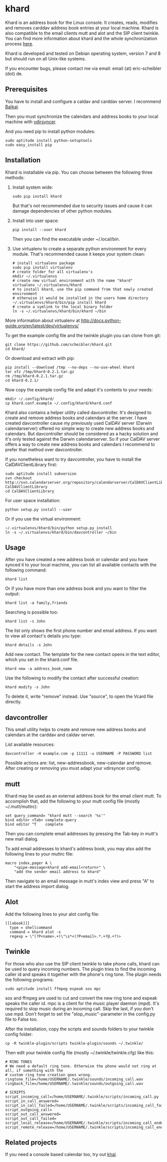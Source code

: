 khard
=====

Khard is an address book for the Linux console. It creates, reads, modifies and removes carddav
address book entries at your local machine. Khard is also compatible to the email clients mutt and
alot and the SIP client twinkle. You can find more information about khard and the whole
synchronization process
[here](http://eric-scheibler.de/en/blog/2014/10/Sync-calendars-and-address-books-between-Linux-and-Android/).

Khard is developed and tested on Debian operating system, version 7 and 8 but should run on 
all Unix-like systems.

If you encounter bugs, please contact me via email: email (at) eric-scheibler (dot) de.


Prerequisites
-------------

You have to install and configure a caldav and carddav server. I recommend
[Baïkal](http://baikal-server.com).

Then you must synchronize the calendars and address books to your local machine with
[vdirsyncer](https://github.com/untitaker/vdirsyncer).

And you need pip to install python modules:

```
sudo aptitude install python-setuptools
sudo easy_install pip
```


Installation
------------

Khard is installable via pip. You can choose between the following three methods:

1. Install system wide:

    ```
    sudo pip install khard
    ```

    But that's not recommended due to security issues and cause it can damage dependencies of other python modules.

2. Install into user space:

    ```
    pip install --user khard
    ```

    Then you can find the executable under ~/.local/bin.

3. Use virtualenv to create a separate python environment for every module. That's recommended cause
   it keeps your system clean:

    ```
    # install virtualenv package
    sudo pip install virtualenv
    # create folder for all virtualenv's
    mkdir ~/.virtualenvs
    # create new virtual environment with the name "khard"
    virtualenv ~/.virtualenvs/khard
    # to install khard, use the pip command from that newly created environment
    # otherwise it would be installed in the users home directory
    ~/.virtualenvs/khard/bin/pip install khard
    # create a symlink to the local binary folder
    ln -s ~/.virtualenvs/khard/bin/khard ~/bin
    ```

More information about virtualenv at http://docs.python-guide.org/en/latest/dev/virtualenvs/

To get the example config file and the twinkle plugin you can clone from git:

```
git clone https://github.com/scheibler/khard.git
cd khard/
```

Or download and extract with pip:

```
pip install --download /tmp --no-deps --no-use-wheel khard
tar xfz /tmp/khard-0.2.1.tar.gz
rm /tmp/khard-0.2.1.tar.gz
cd khard-0.2.1/
```

Now copy the example config file and adapt it's contents to your needs:

```
mkdir ~/.config/khard/
cp khard.conf.example ~/.config/khard/khard.conf
```

Khard also contains a helper utility called davcontroller. It's designed to create and remove
address books and calendars at the server. I have created davcontroller cause my previously used
CalDAV server (Darwin calendarserver) offered no simple way to create new address books and
calendars. But davcontroller should be considered as a hacky solution and it's only tested against
the Darwin calendarserver. So if your CalDAV server offers a way to create new address books and
calendars I recommend to prefer that method over davcontroller.

If you nonetheless want to try davcontroller, you have to install the CalDAVClientLibrary first:

```
sudo aptitude install subversion
svn checkout http://svn.calendarserver.org/repository/calendarserver/CalDAVClientLibrary/trunk CalDAVClientLibrary
cd CalDAVClientLibrary
```

For user space installation:

```
python setup.py install --user
```

Or if you use the virtual environment:

```
~/.virtualenvs/khard/bin/python setup.py install
ln -s ~/.virtualenvs/khard/bin/davcontroller ~/bin
```


Usage
-----

After you have created a new address book or calendar and you have synced it to your local machine,
you can list all available contacts with the following command:

```
khard list
```

Or if you have more than one address book and you want to filter the output:

```
khard list -a family,friends
```

Searching is possible too:

```
khard list -s John
```

The list only shows the first phone number and email address. If you want to view all contact's
details you type:

```
khard details -s John
```

Add new contact.  The template for the new contact opens in the text editor, which you set in the
khard.conf file.

```
khard new -a address_book_name
```

Use the following to modify the contact after successful creation:

```
khard modify -s John
```

To delete it, write "remove" instead. Use "source", to open the Vcard file directly.


davcontroller
-------------

This small utility helps to create and remove new address books and calendars at the carddav and
caldav server.

List available resources:

```
davcontroller -H example.com -p 11111 -u USERNAME -P PASSWORD list
```

Possible actions are: list, new-addressbook, new-calendar and remove. After creating or removing you
must adapt your vdirsyncer config.


mutt
----

Khard may be used as an external address book for the email client mutt. To accomplish that, add the
following to your mutt config file (mostly ~/.mutt/muttrc):

```
set query_command= "khard mutt --search '%s'"
bind editor <Tab> complete-query
bind editor ^T    complete
```

Then you can complete email addresses by pressing the Tab-key in mutt's new mail dialog.

To add email addresses to khard's address book, you may also add the following lines to your muttrc file:

```
macro index,pager A \
    "<pipe-message>khard add-email<return>" \
    "add the sender email address to khard"
```

Then navigate to an email message in mutt's index view and press "A" to start the address import dialog.


Alot
----

Add the following lines to your alot config file:

```
[[[abook]]]
  type = shellcommand
  command = khard alot -s
  regexp = \"(?P<name>.+)\"\s*<(?P<email>.*.+?@.+?)>
```


Twinkle
-------

For those who also use the SIP client twinkle to take phone calls, khard can be used to query
incoming numbers. The plugin tries to find the incoming caller id and speaks it together with the
phone's ring tone. The plugin needs the following programs:

```
sudo aptitude install ffmpeg espeak sox mpc
```

sox and ffmpeg are used to cut and convert the new ring tone and espeak speaks the caller id.  mpc is a client
for the music player daemon (mpd). It's required to stop music during an incoming call. Skip the last,
if you don't use mpd. Don't forget to set the "stop_music"-parameter in the config.py file to
    False too.

After the installation, copy the scripts and sounds folders to your twinkle config folder:

```
cp -R twinkle-plugin/scripts twinkle-plugin/sounds ~/.twinkle/
```

Then edit your twinkle config file (mostly ~/.twinkle/twinkle.cfg) like this:

```
# RING TONES
# We need a default ring tone. Otherwise the phone would not ring at all, if something with the
# custom ring tone creation goes wrong.
ringtone_file=/home/USERNAME/.twinkle/sounds/incoming_call.wav
ringback_file=/home/USERNAME/.twinkle/sounds/outgoing_call.wav

# SCRIPTS
script_incoming_call=/home/USERNAME/.twinkle/scripts/incoming_call.py
script_in_call_answered=
script_in_call_failed=/home/USERNAME/.twinkle/scripts/incoming_call_failed.py
script_outgoing_call=
script_out_call_answered=
script_out_call_failed=
script_local_release=/home/USERNAME/.twinkle/scripts/incoming_call_ended.py
script_remote_release=/home/USERNAME/.twinkle/scripts/incoming_call_ended.py
```


Related projects
----------------

If you need a console based calendar too, try out [khal](https://github.com/geier/khal).

